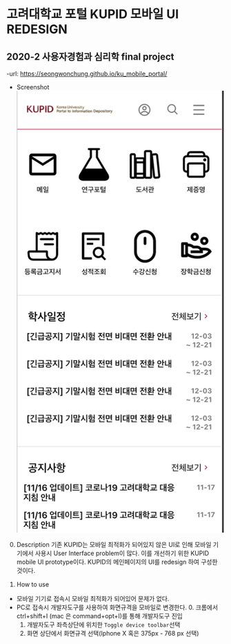 # 고려대학교 포털 KUPID 모바일 UI REDESIGN
## 2020-2 사용자경험과 심리학 final project

-url: https://seongwonchung.github.io/ku_mobile_portal/

- Screenshot
![eximage](./img/ku_mobile_portal.png)
0. Description
기존 KUPID는 모바일 최적화가 되어있지 않은 UI로 인해 모바일 기기에서 사용시 User Interface problem이 많다.
이를 개선하기 위한 KUPID mobile UI prototype이다.
KUPID의 메인페이지의 UI를 redesign 하여 구성한 것이다.

1. How to use
- 모바일 기기로 접속시
  모바일 최적화가 되어있어 문제가 없다.
- PC로 접속시
  개발자도구를 사용하여 화면규격을 모바일로 변경한다. 
  0. 크롬에서 ctrl+shift+I (mac 은 command+opt+I)를 통해 개발자도구 진입
  1. 개발자도구 좌측상단에 위치한 `Toggle device toolbar`선택
  2. 화면 상단에서 화면규격 선택(Iphone X 혹은 375px - 768 px 선택)
